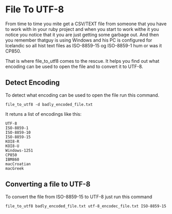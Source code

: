 
File To UTF-8
=============

From time to time you mite get a CSV/TEXT file from someone that you have
to work with in your ruby project and when you start to work withe it you
notice you notice that it you are just getting some garbage out.
And then you remember thatguy is using Windows and his PC is configured for
Icelandic so all hist text files as ISO-8859-15 og ISO-8859-1 hum or was it CP850.

That is where file_to_utf8 comes to the rescue. It helps you find out what
encoding can be used to open the file and to convert it to UTF-8.


Detect Encoding
---------------
To detect what encoding can be used to open the file run this command.

    file_to_utf8 -d badly_encoded_file.txt

It retuns a list of encodings like this:

    UTF-8
    ISO-8859-1
    ISO-8859-10
    ISO-8859-15
    KOI8-R
    KOI8-U
    Windows-1251
    CP850
    IBM860
    macCroatian
    macGreek

Converting a file to UTF-8
----------------------------
To convert the file from ISO-8859-15 to UTF-8 just run this command

    file_to_utf8 badly_encoded_file.txt utf-8_encodec_file.txt ISO-8859-15


